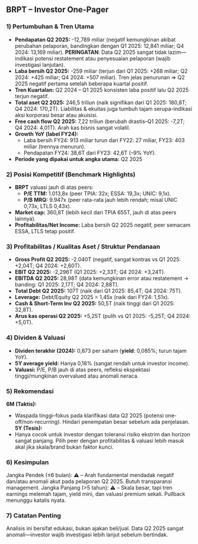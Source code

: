 ## BRPT – Investor One-Pager

### 1) Pertumbuhan & Tren Utama
- **Pendapatan Q2 2025:** -12,789 miliar (negatif kemungkinan akibat perubahan pelaporan, bandingkan dengan Q1 2025: 12,841 miliar; Q4 2024: 13,169 miliar). **PERINGATAN**: Data Q2 2025 sangat tidak lazim—indikasi potensi restatement atau penyesuaian pelaporan (wajib investigasi lanjutan).
- **Laba bersih Q2 2025:** -259 miliar (terjun dari Q1 2025: +268 miliar; Q2 2024: +425 miliar; Q4 2024: +507 miliar). Tren jelas penurunan => Q2 2025 negatif pertama setelah beberapa kuartal positif.
- **Tren Kuartalan:** Q2 2024 – Q1 2025 konsisten laba positif lalu Q2 2025 terjun negatif.
- **Total aset Q2 2025:** 246,5 triliun (naik signifikan dari Q1 2025: 180,8T; Q4 2024: 170,2T). Liabilitas & ekuitas juga tumbuh tajam serupa–indikasi aksi korporasi besar atau akuisisi.
- **Free cash flow Q2 2025:** 7,22 triliun (berubah drastis–Q1 2025: -7,2T; Q4 2024: 4,01T). Arah kas bisnis sangat volatil.
- **Growth YoY (label FY24):**  
   - Laba bersih FY24: 913 miliar turun dari FY22: 27 miliar, FY23: 403 miliar (trennya menurun).
   - Pendapatan FY24: 38,6T dari FY23: 42,6T (–9% YoY).
- **Periode yang dipakai untuk angka utama:** Q2 2025

### 2) Posisi Kompetitif (Benchmark Highlights)
- **BRPT** valuasi jauh di atas peers:  
   - **P/E TTM:** 1.013,8x (peer TPIA: 32x; ESSA: 19,3x; UNIC: 9,1x).
   - **P/B MRQ:** 9.947x (peer rata-rata jauh lebih rendah; misal UNIC 0,73x, LTLS 0,43x).
- **Market cap:** 360,8T (lebih kecil dari TPIA 655T, jauh di atas peers lainnya).
- **Profitabilitas/Net Income:** Laba bersih Q2 2025 negatif, peer semacam ESSA, LTLS tetap positif.

### 3) Profitabilitas / Kualitas Aset / Struktur Pendanaan
- **Gross Profit Q2 2025:** -2.040T (negatif, sangat kontras vs Q1 2025: +2,04T; Q4 2024: +2,60T).
- **EBIT Q2 2025:** -2,296T (Q1 2025: +2,33T; Q4 2024: +3,24T).
- **EBITDA Q2 2025:** 28,98T (data kemungkinan error atau restatement → banding: Q1 2025: 2,17T; Q4 2024: 2,88T).
- **Total Debt Q2 2025:** 107T (naik dari Q1 2025: 85,4T; Q4 2024: 75T).
- **Leverage:** Debt/Equity Q2 2025 = 1,45x (naik dari FY24: 1,51x).
- **Cash & Short-Term Inv Q2 2025:** 50,5T (naik tinggi dari Q1 2025: 32,8T).
- **Arus kas operasi Q2 2025:** +5,25T (pulih vs Q1 2025: -5,25T; Q4 2024: +5,0T).

### 4) Dividen & Valuasi
- **Dividen terakhir (2024):** 0,873 per saham (**yield**: 0,085%; turun tajam YoY).
- **5Y average yield:** Hanya 0,18% (sangat rendah untuk investor income).
- **Valuasi:** P/E, P/B jauh di atas peers, refleksi ekspektasi tinggi/mungkinan overvalued atau anomali neraca.

### 5) Rekomendasi
**6M (Taktis):**
- Waspada tinggi–fokus pada klarifikasi data Q2 2025 (potensi one-off/non-recurring). Hindari penempatan besar sebelum ada penjelasan.
**5Y (Tesis):**
- Hanya cocok untuk investor dengan toleransi risiko ekstrim dan horizon sangat panjang. Pilih peer dengan profitabilitas & valuasi lebih masuk akal jika skala/brand bukan faktor kunci.

### 6) Kesimpulan
Jangka Pendek (≤6 bulan): ⚠️ – Arah fundamental mendadak negatif dan/atau anomali akut pada pelaporan Q2 2025. Butuh transparansi management.
Jangka Panjang (>5 tahun): ⚠️ – Skala besar, tapi tren earnings melemah tajam, yield mini, dan valuasi premium sekali. Pullback menunggu katalis nyata.

### 7) Catatan Penting
Analisis ini bersifat edukasi, bukan ajakan beli/jual. Data Q2 2025 sangat anomali—investor wajib investigasi lebih lanjut sebelum bertindak.